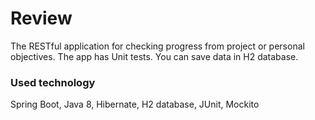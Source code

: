 # Review
The RESTful application for checking progress from project or personal objectives. The app has Unit tests. 
You can save data in H2 database.

### Used technology
Spring Boot, Java 8, Hibernate, H2 database, JUnit, Mockito

